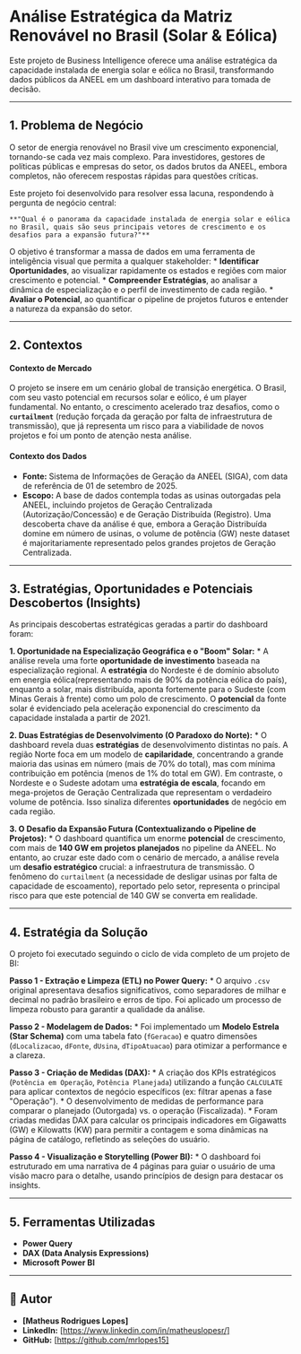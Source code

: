 # Análise Estratégica da Matriz Renovável no Brasil (Solar & Eólica)


Este projeto de Business Intelligence oferece uma análise estratégica da capacidade instalada de energia solar e eólica no Brasil, transformando dados públicos da ANEEL em um dashboard interativo para tomada de decisão.

---

## 1. Problema de Negócio

O setor de energia renovável no Brasil vive um crescimento exponencial, tornando-se cada vez mais complexo. Para investidores, gestores de políticas públicas e empresas do setor, os dados brutos da ANEEL, embora completos, não oferecem respostas rápidas para questões críticas.

Este projeto foi desenvolvido para resolver essa lacuna, respondendo à pergunta de negócio central:

	**"Qual é o panorama da capacidade instalada de energia solar e eólica no Brasil, quais são seus principais vetores de crescimento e os desafios para a expansão futura?"**

O objetivo é transformar a massa de dados em uma ferramenta de inteligência visual que permita a qualquer stakeholder:
	* **Identificar Oportunidades**, ao visualizar rapidamente os estados e regiões com maior crescimento e potencial.
	* **Compreender Estratégias**, ao analisar a dinâmica de especialização e o perfil de investimento de cada região.
	* **Avaliar o Potencial**, ao quantificar o pipeline de projetos futuros e entender a natureza da expansão do setor.



---



## 2. Contextos

#### Contexto de Mercado
O projeto se insere em um cenário global de transição energética. O Brasil, com seu vasto potencial em recursos solar e eólico, é um player fundamental. No entanto, o crescimento acelerado traz desafios, como o **`curtailment`** (redução forçada da geração por falta de infraestrutura de transmissão), que já representa um risco para a viabilidade de novos projetos e foi um ponto de atenção nesta análise.

#### Contexto dos Dados
* **Fonte:** Sistema de Informações de Geração da ANEEL (SIGA), com data de referência de 01 de setembro de 2025.
* **Escopo:** A base de dados contempla todas as usinas outorgadas pela ANEEL, incluindo projetos de Geração Centralizada (Autorização/Concessão) e de Geração Distribuída (Registro). Uma descoberta chave da análise é que, embora a Geração Distribuída domine em número de usinas, o volume de potência (GW) neste dataset é majoritariamente representado pelos grandes projetos de Geração Centralizada.


---

## 3. Estratégias, Oportunidades e Potenciais Descobertos (Insights)

As principais descobertas estratégicas geradas a partir do dashboard foram:

**1. Oportunidade na Especialização Geográfica e o "Boom" Solar:**
  	 * A análise revela uma forte **oportunidade de investimento** baseada na especialização regional. A **estratégia** do Nordeste é de domínio absoluto em energia eólica(representando mais de 90% da potência eólica do país), enquanto a solar, mais distribuída, aponta fortemente para o Sudeste (com Minas Gerais à frente) como um polo de crescimento. O **potencial** da fonte solar é evidenciado pela aceleração exponencial do crescimento da capacidade instalada a partir de 2021.

**2. Duas Estratégias de Desenvolvimento (O Paradoxo do Norte):**
  	 * O dashboard revela duas **estratégias** de desenvolvimento distintas no país. A região Norte foca em um modelo de **capilaridade**, concentrando a grande maioria das usinas em número (mais de 70% do total), mas com mínima contribuição em potência (menos de 1% do total em GW). Em contraste, o Nordeste e o Sudeste adotam uma **estratégia de escala**, focando em mega-projetos de Geração Centralizada que representam o verdadeiro volume de potência. Isso sinaliza diferentes **oportunidades** de negócio em cada região.

**3. O Desafio da Expansão Futura (Contextualizando o Pipeline de Projetos):**
   	* O dashboard quantifica um enorme **potencial** de crescimento, com mais de **140 GW em projetos planejados** no pipeline da ANEEL. No entanto, ao cruzar este dado com o cenário de mercado, a análise revela um **desafio estratégico** crucial: a infraestrutura de transmissão. O fenômeno do `curtailment` (a necessidade de desligar usinas por falta de capacidade de escoamento), reportado pelo setor, representa o principal risco para que este potencial de 140 GW se converta em realidade.


---

## 4. Estratégia da Solução

O projeto foi executado seguindo o ciclo de vida completo de um projeto de BI:

**Passo 1 - Extração e Limpeza (ETL) no Power Query:**
   	* O arquivo `.csv` original apresentava desafios significativos, como separadores de milhar e decimal no padrão brasileiro e erros de tipo. Foi aplicado um processo de limpeza robusto para garantir a qualidade da análise.

**Passo 2 -  Modelagem de Dados:**
   	* Foi implementado um **Modelo Estrela (Star Schema)** com uma tabela fato (`fGeracao`) e quatro dimensões (`dLocalizacao`, `dFonte`, `dUsina`, `dTipoAtuacao`) para otimizar a performance e a clareza.

**Passo 3 - Criação de Medidas (DAX):**
	* A criação dos KPIs estratégicos (`Potência em Operação`, `Potência Planejada`) utilizando a função `CALCULATE` para aplicar contextos de negócio específicos (ex: filtrar apenas a fase "Operação").
     	* O desenvolvimento de medidas de performance para comparar o planejado (Outorgada) vs. o operação (Fiscalizada).
		* Foram criadas medidas DAX para calcular os principais indicadores em Gigawatts (GW) e Kilowatts (KW) para permitir a contagem e soma dinâmicas na página de catálogo, refletindo as seleções do usuário.

**Passo 4 - Visualização e Storytelling (Power BI):**
   	* O dashboard foi estruturado em uma narrativa de 4 páginas para guiar o usuário de uma visão macro para o detalhe, usando princípios de design para destacar os insights.

---

## 5. Ferramentas Utilizadas

* **Power Query**
* **DAX (Data Analysis Expressions)**
* **Microsoft Power BI**

---

## 👤 Autor

* **[Matheus Rodrigues Lopes]**
* **LinkedIn:** [https://www.linkedin.com/in/matheuslopesr/]
* **GitHub:** [https://github.com/mrlopes15]

